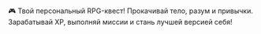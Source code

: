 🎮 Твой персональный RPG-квест! Прокачивай тело, разум и привычки. Зарабатывай XP, выполняй миссии и стань лучшей версией себя!
